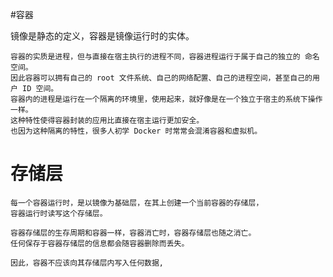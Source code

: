 #容器

镜像是静态的定义，容器是镜像运行时的实体。

    容器的实质是进程，但与直接在宿主执行的进程不同，容器进程运行于属于自己的独立的 命名空间。
    因此容器可以拥有自己的 root 文件系统、自己的网络配置、自己的进程空间，甚至自己的用户 ID 空间。
    容器内的进程是运行在一个隔离的环境里，使用起来，就好像是在一个独立于宿主的系统下操作一样。
    这种特性使得容器封装的应用比直接在宿主运行更加安全。
    也因为这种隔离的特性，很多人初学 Docker 时常常会混淆容器和虚拟机。

# 存储层

```
每一个容器运行时，是以镜像为基础层，在其上创建一个当前容器的存储层，
容器运行时读写这个存储层。

容器存储层的生存周期和容器一样，容器消亡时，容器存储层也随之消亡。
任何保存于容器存储层的信息都会随容器删除而丢失。

因此，容器不应该向其存储层内写入任何数据,
```
